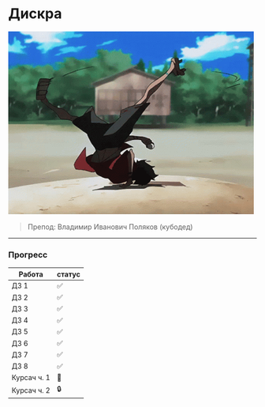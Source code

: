 # Дискра
![gif](https://github.com/bilyardvmetro/ITMO-System-Application-Software/blob/main/gifs/DiscreteMathReadme.gif)

> Препод: Владимир Иванович Поляков (кубодед)

---

### Прогресс
| Работа | статус 			  |
| ------ | ------------------ |
|  ДЗ 1  | :white_check_mark: |
|  ДЗ 2  | :white_check_mark: |
|  ДЗ 3  | :white_check_mark: | 
|  ДЗ 4  | :white_check_mark: |
|  ДЗ 5  | :white_check_mark: |
|  ДЗ 6  | :white_check_mark: |
|  ДЗ 7  | :white_check_mark: |
|  ДЗ 8  | :white_check_mark: |
|  Курсач ч. 1  |   :construction:   |
|  Курсач ч. 2  |    :lock:    |